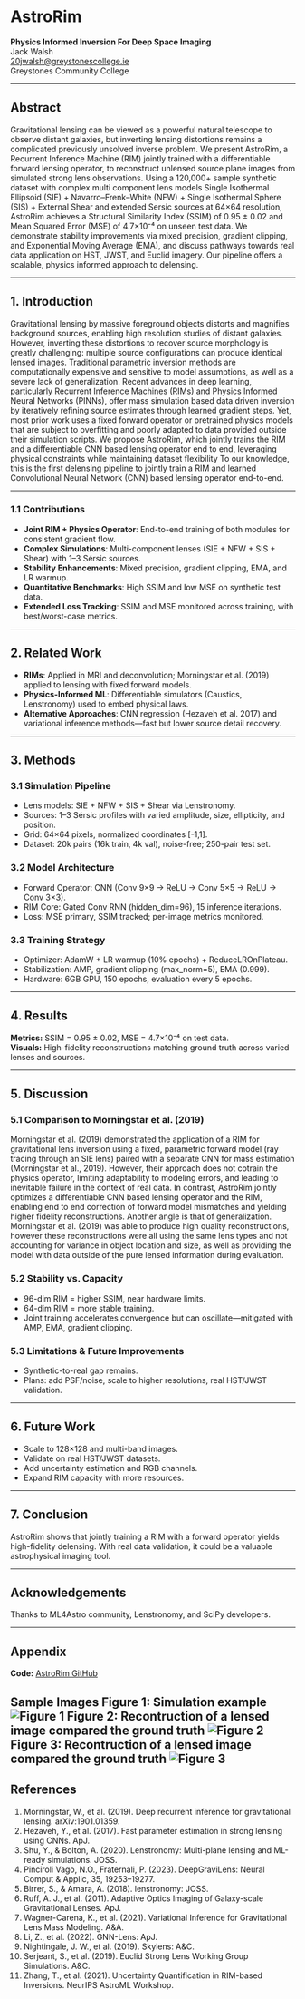 # AstroRim

**Physics Informed Inversion For Deep Space Imaging**  
Jack Walsh  
[20jwalsh@greystonescollege.ie](mailto:20jwalsh@greystonescollege.ie)  
Greystones Community College

---

## Abstract

Gravitational lensing can be viewed as a powerful natural telescope to observe distant galaxies, but inverting lensing distortions remains a complicated previously unsolved inverse problem. We present AstroRim, a Recurrent Inference Machine (RIM) jointly trained with a differentiable forward lensing operator, to reconstruct unlensed source plane images from simulated strong lens observations. Using a 120,000+ sample synthetic dataset with complex multi component lens models Single Isothermal Ellipsoid (SIE) + Navarro–Frenk–White (NFW) + Single Isothermal Sphere (SIS) + External Shear and extended Sersic sources at 64×64 resolution, AstroRim achieves a Structural Similarity Index (SSIM) of 0.95 ± 0.02 and Mean Squared Error (MSE) of 4.7×10⁻⁴ on unseen test data. We demonstrate stability improvements via mixed precision, gradient clipping, and Exponential Moving Average (EMA), and discuss pathways towards real data application on HST, JWST, and Euclid imagery. Our pipeline offers a scalable, physics informed approach to delensing.

---

## 1. Introduction

Gravitational lensing by massive foreground objects distorts and magnifies background sources, enabling high resolution studies of distant galaxies. However, inverting these distortions to recover source morphology is greatly challenging: multiple source configurations can produce identical lensed images. Traditional parametric inversion methods are computationally expensive and sensitive to model assumptions, as well as a severe lack of generalization.
Recent advances in deep learning, particularly Recurrent Inference Machines (RIMs) and Physics Informed Neural Networks (PINNs), offer mass simulation based data driven inversion by iteratively refining source estimates through learned gradient steps. Yet, most prior work uses a fixed forward operator or pretrained physics models that are subject to overfitting and poorly adapted to data provided outside their simulation scripts. We propose AstroRim, which jointly trains the RIM and a differentiable CNN based lensing operator end to end, leveraging physical constraints while maintaining dataset flexibility To our knowledge, this is the first delensing pipeline to jointly train a RIM and learned Convolutional Neural Network (CNN) based lensing operator end-to-end.

---

### 1.1 Contributions

- **Joint RIM + Physics Operator**: End-to-end training of both modules for consistent gradient flow.
- **Complex Simulations**: Multi-component lenses (SIE + NFW + SIS + Shear) with 1–3 Sérsic sources.
- **Stability Enhancements**: Mixed precision, gradient clipping, EMA, and LR warmup.
- **Quantitative Benchmarks**: High SSIM and low MSE on synthetic test data.
- **Extended Loss Tracking**: SSIM and MSE monitored across training, with best/worst-case metrics.

---

## 2. Related Work

- **RIMs**: Applied in MRI and deconvolution; Morningstar et al. (2019) applied to lensing with fixed forward models.
- **Physics-Informed ML**: Differentiable simulators (Caustics, Lenstronomy) used to embed physical laws.
- **Alternative Approaches**: CNN regression (Hezaveh et al. 2017) and variational inference methods—fast but lower source detail recovery.

---

## 3. Methods

### 3.1 Simulation Pipeline
- Lens models: SIE + NFW + SIS + Shear via Lenstronomy.
- Sources: 1–3 Sérsic profiles with varied amplitude, size, ellipticity, and position.
- Grid: 64×64 pixels, normalized coordinates [-1,1].
- Dataset: 20k pairs (16k train, 4k val), noise-free; 250-pair test set.

### 3.2 Model Architecture
- Forward Operator: CNN (Conv 9×9 → ReLU → Conv 5×5 → ReLU → Conv 3×3).
- RIM Core: Gated Conv RNN (hidden_dim=96), 15 inference iterations.
- Loss: MSE primary, SSIM tracked; per-image metrics monitored.

### 3.3 Training Strategy
- Optimizer: AdamW + LR warmup (10% epochs) + ReduceLROnPlateau.
- Stabilization: AMP, gradient clipping (max_norm=5), EMA (0.999).
- Hardware: 6GB GPU, 150 epochs, evaluation every 5 epochs.

---

## 4. Results

**Metrics:** SSIM = 0.95 ± 0.02, MSE = 4.7×10⁻⁴ on test data.  
**Visuals:** High-fidelity reconstructions matching ground truth across varied lenses and sources.

---

## 5. Discussion

### 5.1 Comparison to Morningstar et al. (2019)
Morningstar et al. (2019) demonstrated the application of a RIM for gravitational lens inversion using a fixed, parametric forward model (ray tracing through an SIE lens) paired with a separate CNN for mass estimation (Morningstar et al., 2019). However, their approach does not cotrain the physics operator, limiting adaptability to modeling errors, and leading to inevitable failure in the context of real data. In contrast, AstroRim jointly optimizes a differentiable CNN based lensing operator and the RIM, enabling end to end correction of forward model mismatches and yielding higher fidelity reconstructions. Another angle is that of generalization. Morningstar et al. (2019) was able to produce high quality reconstructions, however these reconstructions were all using the same lens types and not accounting for variance in object location and size, as well as providing the model with data outside of the pure lensed information during evaluation.

### 5.2 Stability vs. Capacity
- 96-dim RIM = higher SSIM, near hardware limits.
- 64-dim RIM = more stable training.
- Joint training accelerates convergence but can oscillate—mitigated with AMP, EMA, gradient clipping.

### 5.3 Limitations & Future Improvements
- Synthetic-to-real gap remains.
- Plans: add PSF/noise, scale to higher resolutions, real HST/JWST validation.

---

## 6. Future Work
- Scale to 128×128 and multi-band images.
- Validate on real HST/JWST datasets.
- Add uncertainty estimation and RGB channels.
- Expand RIM capacity with more resources.

---

## 7. Conclusion
AstroRim shows that jointly training a RIM with a forward operator yields high-fidelity delensing. With real data validation, it could be a valuable astrophysical imaging tool.

---

## Acknowledgements
Thanks to ML4Astro community, Lenstronomy, and SciPy developers.

---

## Appendix
**Code:** [AstroRim GitHub](https://github.com/Mad-At-Line/AstroRim)



**Sample Images** Figure 1: Simulation example ![Figure 1](image_dump/Screenshot_2025-04-29_220437.png) Figure 2: Recontruction of a lensed image compared the ground truth ![Figure 2](image_dump/image_2025-08-13_151914547.png) Figure 3: Recontruction of a lensed image compared the ground truth ![Figure 3](image_dump/image_2025-08-13_152045645.png)
---

## References
1. Morningstar, W., et al. (2019). Deep recurrent inference for gravitational lensing. arXiv:1901.01359.
2. Hezaveh, Y., et al. (2017). Fast parameter estimation in strong lensing using CNNs. ApJ.
3. Shu, Y., & Bolton, A. (2020). Lenstronomy: Multi-plane lensing and ML-ready simulations. JOSS.
4. Pinciroli Vago, N.O., Fraternali, P. (2023). DeepGraviLens: Neural Comput & Applic, 35, 19253–19277.
5. Birrer, S., & Amara, A. (2018). lenstronomy: JOSS.
6. Ruff, A. J., et al. (2011). Adaptive Optics Imaging of Galaxy-scale Gravitational Lenses. ApJ.
7. Wagner-Carena, K., et al. (2021). Variational Inference for Gravitational Lens Mass Modeling. A&A.
8. Li, Z., et al. (2022). GNN-Lens: ApJ.
9. Nightingale, J. W., et al. (2019). Skylens: A&C.
10. Serjeant, S., et al. (2019). Euclid Strong Lens Working Group Simulations. A&C.
11. Zhang, T., et al. (2021). Uncertainty Quantification in RIM-based Inversions. NeurIPS AstroML Workshop.
